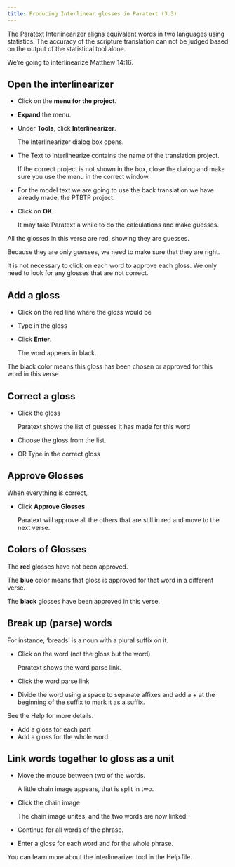 ```yaml
---
title: Producing Interlinear glosses in Paratext (3.3)
---
```

The Paratext Interlinearizer aligns equivalent words in two languages using statistics. The accuracy of the scripture translation can not be judged based on the output of the statistical tool alone.

We’re going to interlinearize Matthew 14:16.

## Open the interlinearizer

- Click on the **menu for the project**.
- **Expand** the menu.
- Under **Tools**, click **Interlinearizer**.

    The Interlinearizer dialog box opens.

- The Text to Interlinearize contains the name of the translation project.

    If the correct project is not shown in the box, close the dialog and make sure you use the menu in the correct window.

- For the model text we are going to use the back translation we have already made, the PTBTP project.
- Click on **OK**.

    It may take Paratext a while to do the calculations and make guesses.

All the glosses in this verse are red, showing they are guesses.

Because they are only guesses, we need to make sure that they are right.

It is not necessary to click on each word to approve each gloss. We only need to look for any glosses that are not correct.

## Add a gloss

- Click on the red line where the gloss would be
- Type in the gloss
- Click **Enter**.

    The word appears in black.

The black color means this gloss has been chosen or approved for this word in this verse.

## Correct a gloss

- Click the gloss

    Paratext shows the list of guesses it has made for this word

- Choose the gloss from the list.
- OR Type in the correct gloss

## Approve Glosses

When everything is correct,

- Click **Approve Glosses**

    Paratext will approve all the others that are still in red and move to the next verse.

## Colors of Glosses

The **red** glosses have not been approved.

The **blue** color means that gloss is approved for that word in a different verse.

The **black** glosses have been approved in this verse.

## Break up (parse) words

For instance, ‘breads’ is a noun with a plural suffix on it.

- Click on the word (not the gloss but the word)

    Paratext shows the word parse link.

- Click the word parse link
- Divide the word using a space to separate affixes and add a + at the beginning of the suffix to mark it as a suffix.

See the Help for more details.

- Add a gloss for each part
- Add a gloss for the whole word.

## Link words together to gloss as a unit

- Move the mouse between two of the words.

    A little chain image appears, that is split in two.

- Click the chain image

    The chain image unites, and the two words are now linked.

- Continue for all words of the phrase.
- Enter a gloss for each word and for the whole phrase.

You can learn more about the interlinearizer tool in the Help file.
